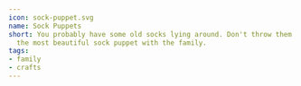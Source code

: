 ```yaml
---
icon: sock-puppet.svg
name: Sock Puppets
short: You probably have some old socks lying around. Don't throw them away, make
  the most beautiful sock puppet with the family.
tags:
- family
- crafts
---
```

